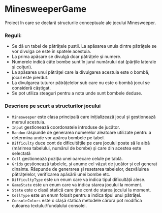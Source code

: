 # MinesweeperGame
Proiect în care se declară structurile conceptuale ale jocului Minesweeper.

### Reguli:
* Se dă un tabel de pătrățele pustii. La apăsarea unuia dintre pătrățele se vor divulga ce este în spatele acestuia. 
* La prima apăsare se divulgă doar pătrățele și numere. 
* Numerele indică câte bombe sunt în jurul numărului dat (părțile laterale și colțuri).
* La apăsarea unui pătrățel care la divulgarea acestuia este o bombă, jocul este pierdut. 
* La divulgarea tuturor pătrățelelor sub care nu este o bombă jocul se consideră câștigat. 
* Se pot utiliza steaguri pentru a nota unde sunt bombele deduse. 

### Descriere pe scurt a structurilor jocului

* `Minesweeper` este clasa principală care inițializează jocul și gestionează mersul acestuia.
* `Input` gestionează coordonatele introduse de jucător.
* `Random` răspunde de generarea numerelor aleatoare utilizate pentru a determina unde vor apărea bombele pe tabel.
* `Difficulty` duce cont de dificultățile pe care jocului poate să le aibă (mărimea tabelului, numărul de bombe) și care din acestea este selectată
* `Cell` gestionează poziția unei oarecare celule pe tablă.
* `Grids` gestionează tabelele, și anume cel văzut de jucător și cel generat dinainte. Răspunde de generarea și resetarea tabelelor, dezvăluirea pătrățelelor, verificarea apăsării unei bombe etc.
* `DifficultyType` este un enum care va indica tipul dificultății alese.
* `GameState` este un enum care va indica starea jocului la moment.
* `State` este o clasă statică care ține cont de starea jocului la moment.
* `CellType` este un enum folosit pentru a indica tipul unui pătrățel.
* `ConsoleColors` este o clașă statică metodele cărora pot modifica culoarea textului/fundalului consolei.


